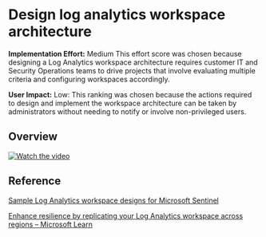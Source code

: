 # Design log analytics workspace architecture

**Implementation Effort:** Medium This effort score was chosen because designing a Log Analytics workspace architecture requires customer IT and Security Operations teams to drive projects that involve evaluating multiple criteria and configuring workspaces accordingly.

**User Impact:** Low: This ranking was chosen because the actions required to design and implement the workspace architecture can be taken by administrators without needing to notify or involve non-privileged users.

## Overview
[![Watch the video](https://img.youtube.com/vi/7RBp9j0P_Ao/hqdefault.jpg)](https://www.youtube.com/embed/7RBp9j0P_Ao)




## Reference
[Sample Log Analytics workspace designs for Microsoft Sentinel](https://learn.microsoft.com/en-us/azure/sentinel/sample-workspace-designs)

[Enhance resilience by replicating your Log Analytics workspace across regions – Microsoft Learn](https://learn.microsoft.com/en-us/azure/azure-monitor/logs/workspace-replication)
